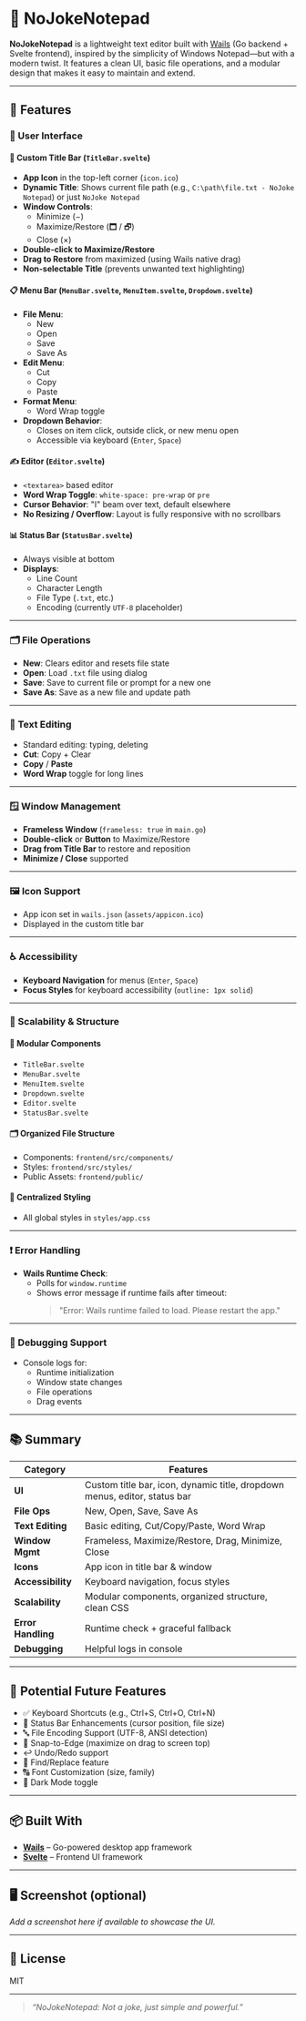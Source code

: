 # 📝 NoJokeNotepad

**NoJokeNotepad** is a lightweight text editor built with [Wails](https://wails.io) (Go backend + Svelte frontend), inspired by the simplicity of Windows Notepad—but with a modern twist. It features a clean UI, basic file operations, and a modular design that makes it easy to maintain and extend.

---

## 🚀 Features

### 🎨 User Interface

#### 🔷 Custom Title Bar (`TitleBar.svelte`)
- **App Icon** in the top-left corner (`icon.ico`)
- **Dynamic Title**: Shows current file path (e.g., `C:\path\file.txt - NoJoke Notepad`) or just `NoJoke Notepad`
- **Window Controls**:
    - Minimize (−)
    - Maximize/Restore (🗖 / 🗗)
    - Close (×)
- **Double-click to Maximize/Restore**
- **Drag to Restore** from maximized (using Wails native drag)
- **Non-selectable Title** (prevents unwanted text highlighting)

#### 📋 Menu Bar (`MenuBar.svelte`, `MenuItem.svelte`, `Dropdown.svelte`)
- **File Menu**:
    - New
    - Open
    - Save
    - Save As
- **Edit Menu**:
    - Cut
    - Copy
    - Paste
- **Format Menu**:
    - Word Wrap toggle
- **Dropdown Behavior**:
    - Closes on item click, outside click, or new menu open
    - Accessible via keyboard (`Enter`, `Space`)

#### ✍️ Editor (`Editor.svelte`)
- `<textarea>` based editor
- **Word Wrap Toggle**: `white-space: pre-wrap` or `pre`
- **Cursor Behavior**: "I" beam over text, default elsewhere
- **No Resizing / Overflow**: Layout is fully responsive with no scrollbars

#### 📊 Status Bar (`StatusBar.svelte`)
- Always visible at bottom
- **Displays**:
    - Line Count
    - Character Length
    - File Type (`.txt`, etc.)
    - Encoding (currently `UTF-8` placeholder)

---

### 🗂 File Operations
- **New**: Clears editor and resets file state
- **Open**: Load `.txt` file using dialog
- **Save**: Save to current file or prompt for a new one
- **Save As**: Save as a new file and update path

---

### 📝 Text Editing
- Standard editing: typing, deleting
- **Cut**: Copy + Clear
- **Copy** / **Paste**
- **Word Wrap** toggle for long lines

---

### 🪟 Window Management
- **Frameless Window** (`frameless: true` in `main.go`)
- **Double-click** or **Button** to Maximize/Restore
- **Drag from Title Bar** to restore and reposition
- **Minimize / Close** supported

---

### 🖼 Icon Support
- App icon set in `wails.json` (`assets/appicon.ico`)
- Displayed in the custom title bar

---

### ♿ Accessibility
- **Keyboard Navigation** for menus (`Enter`, `Space`)
- **Focus Styles** for keyboard accessibility (`outline: 1px solid`)

---

### 🧱 Scalability & Structure

#### 🔧 Modular Components
- `TitleBar.svelte`
- `MenuBar.svelte`
- `MenuItem.svelte`
- `Dropdown.svelte`
- `Editor.svelte`
- `StatusBar.svelte`

#### 🗂 Organized File Structure
- Components: `frontend/src/components/`
- Styles: `frontend/src/styles/`
- Public Assets: `frontend/public/`

#### 🎨 Centralized Styling
- All global styles in `styles/app.css`

---

### ❗ Error Handling
- **Wails Runtime Check**:
    - Polls for `window.runtime`
    - Shows error message if runtime fails after timeout:
      > "Error: Wails runtime failed to load. Please restart the app."

---

### 🐞 Debugging Support
- Console logs for:
    - Runtime initialization
    - Window state changes
    - File operations
    - Drag events

---

## 📚 Summary

| Category          | Features |
|-------------------|----------|
| **UI**            | Custom title bar, icon, dynamic title, dropdown menus, editor, status bar |
| **File Ops**      | New, Open, Save, Save As |
| **Text Editing**  | Basic editing, Cut/Copy/Paste, Word Wrap |
| **Window Mgmt**   | Frameless, Maximize/Restore, Drag, Minimize, Close |
| **Icons**         | App icon in title bar & window |
| **Accessibility** | Keyboard navigation, focus styles |
| **Scalability**   | Modular components, organized structure, clean CSS |
| **Error Handling**| Runtime check + graceful fallback |
| **Debugging**     | Helpful logs in console |

---

## 🧠 Potential Future Features

- ✅ Keyboard Shortcuts (e.g., Ctrl+S, Ctrl+O, Ctrl+N)
- 📍 Status Bar Enhancements (cursor position, file size)
- 🔤 File Encoding Support (UTF-8, ANSI detection)
- 🧲 Snap-to-Edge (maximize on drag to screen top)
- ↩️ Undo/Redo support
- 🔎 Find/Replace feature
- 🔠 Font Customization (size, family)
- 🌙 Dark Mode toggle

---

## 📦 Built With
- **[Wails](https://wails.io)** – Go-powered desktop app framework
- **[Svelte](https://svelte.dev)** – Frontend UI framework

---

## 🖥 Screenshot (optional)
_Add a screenshot here if available to showcase the UI._

---

## 📄 License
MIT 

---

> _“NoJokeNotepad: Not a joke, just simple and powerful.”_
